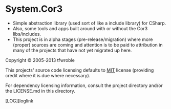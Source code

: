 # System.Cor3

* Simple abstraction library (used sort of like a include library) for CSharp.
* Also, some tools and apps built around with or without the Cor3 libs/includes.
* This project is in alpha stages (pre-release/migration) where more (proper)
  sources are coming and attention is to be paid to attribution in many of the
  projects that have not yet migrated up here.

[MIT]: http://opensource.org/licenses/MIT

Copyright &copy; 2005-2013 tfwroble

This projects' source code licensing defaults to [MIT] license (providing credit where it is due where necessary).

For dependency licensing information, consult the project directory and/or the LICENSE.md in this directory.

[LOG][loglink

[loglink]: https://github.com/tfoxo/System.Cor3/tree/master/log.md
[NormalizePathTool]: https://github.com/tfoxo/System.Cor3/tree/master/Source-Console/NormalizePathTool
